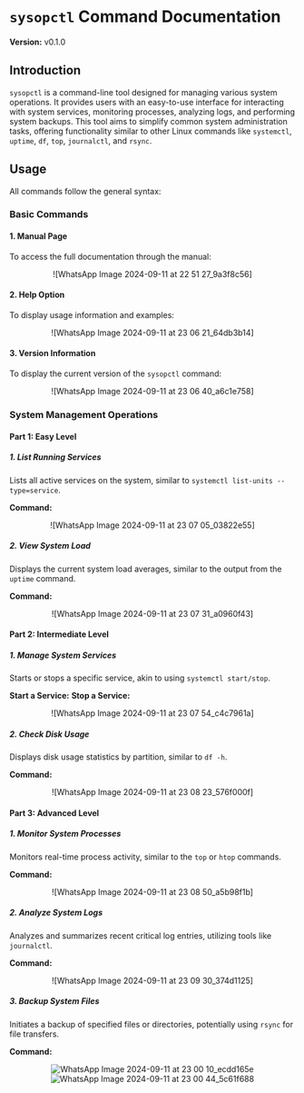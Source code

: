 # `sysopctl` Command Documentation

**Version:** v0.1.0

## Introduction
`sysopctl` is a command-line tool designed for managing various system operations. It provides users with an easy-to-use interface for interacting with system services, monitoring processes, analyzing logs, and performing system backups. This tool aims to simplify common system administration tasks, offering functionality similar to other Linux commands like `systemctl`, `uptime`, `df`, `top`, `journalctl`, and `rsync`.

## Usage
All commands follow the general syntax:


### Basic Commands

#### 1. Manual Page
To access the full documentation through the manual:


<div align="center">
 ![WhatsApp Image 2024-09-11 at 22 51 27_9a3f8c56]

</div>

#### 2. Help Option
To display usage information and examples:


<div align="center">
![WhatsApp Image 2024-09-11 at 23 06 21_64db3b14]

</div>

#### 3. Version Information
To display the current version of the `sysopctl` command:


<div align="center">
![WhatsApp Image 2024-09-11 at 23 06 40_a6c1e758]

</div>

### System Management Operations

#### Part 1: Easy Level

##### 1. List Running Services
Lists all active services on the system, similar to `systemctl list-units --type=service`.

**Command:**

<div align="center">

![WhatsApp Image 2024-09-11 at 23 07 05_03822e55]


</div>

##### 2. View System Load
Displays the current system load averages, similar to the output from the `uptime` command.

**Command:**

<div align="center">
![WhatsApp Image 2024-09-11 at 23 07 31_a0960f43]

</div>

#### Part 2: Intermediate Level

##### 1. Manage System Services
Starts or stops a specific service, akin to using `systemctl start/stop`.

**Start a Service:**
**Stop a Service:**

<div align="center">
![WhatsApp Image 2024-09-11 at 23 07 54_c4c7961a]
</div>

##### 2. Check Disk Usage
Displays disk usage statistics by partition, similar to `df -h`.

**Command:**


<div align="center">


![WhatsApp Image 2024-09-11 at 23 08 23_576f000f]


</div>

#### Part 3: Advanced Level

##### 1. Monitor System Processes
Monitors real-time process activity, similar to the `top` or `htop` commands.

**Command:**

<div align="center">
![WhatsApp Image 2024-09-11 at 23 08 50_a5b98f1b]

</div>

##### 2. Analyze System Logs
Analyzes and summarizes recent critical log entries, utilizing tools like `journalctl`.

**Command:**


<div align="center">
![WhatsApp Image 2024-09-11 at 23 09 30_374d1125]

</div>

##### 3. Backup System Files
Initiates a backup of specified files or directories, potentially using `rsync` for file transfers.

**Command:**


<div align="center">

![WhatsApp Image 2024-09-11 at 23 00 10_ecdd165e](https://github.com/user-attachments/assets/eaf58044-94e7-4b2b-9ebf-02e6f21254c2)
![WhatsApp Image 2024-09-11 at 23 00 44_5c61f688](https://github.com/user-attachments/assets/e5f5575a-6d1f-4238-a323-75075e0edb79)


</div>


